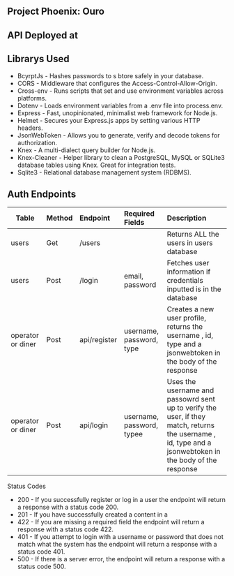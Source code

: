 Project Phoenix: Ouro 
--------------------------------------------

API Deployed at
---------------------------------------------


Librarys Used 
---------------------------------------------
- BcyrptJs - Hashes passwords to s btore safely in your database. 
- CORS - Middleware that configures the Access-Control-Allow-Origin. 
- Cross-env - Runs scripts that set and use environment variables across platforms.
- Dotenv - Loads environment variables from a .env file into process.env. 
- Express - Fast, unopinionated, minimalist web framework for Node.js.
- Helmet - Secures your Express.js apps by setting various HTTP headers.
- JsonWebToken - Allows you to generate, verify and decode tokens for authorization. 
- Knex - A multi-dialect query builder for Node.js.
- Knex-Cleaner - Helper library to clean a PostgreSQL, MySQL or SQLite3 database tables using Knex. Great for integration tests.
- Sqlite3 - Relational database management system (RDBMS).


Auth Endpoints
--------------------------------------------

| Table    |  Method   |  Endpoint | Required Fields       | Description  |
|----------|:---------|:----------|:----------------------|:-------------|
| users    |  Get     | /users      |                     |Returns ALL the users in users database |
| users    | Post     | /login    | email, password | Fetches user information if credentials inputted is in the database      |
| operator or diner    |  Post     | api/register | username, password, type | Creates a new user profile, returns the username , id, type and a jsonwebtoken in the body of the response|
| operator or diner    |  Post     | api/login | username, password, typee |Uses the username and passowrd sent up to verify the user, if they match, returns the username , id, type and a jsonwebtoken in the body of the response|

Status Codes

- 200 - If you successfully register or log in a user the endpoint will return a response with a status code 200.
- 201 - If you have successfully created a content in a 
- 422 - If you are missing a required field the endpoint will return a response with a status code 422.
- 401 - If you attempt to login with a username or password that does not match what the system has the endpoint will return a response with a status code 401.
- 500 - If there is a server error, the endpoint will return a response with a status code 500.



